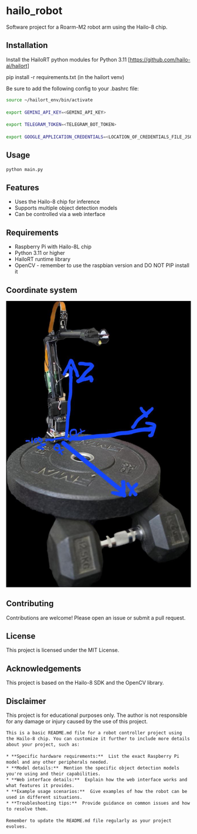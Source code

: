 # hailo_robot
Software project for a Roarm-M2 robot arm using the Hailo-8 chip.

## Installation
Install the HailoRT python modules for Python 3.11 [https://github.com/hailo-ai/hailort]

pip install -r requirements.txt (in the hailort venv)

Be sure to add the following config to your .bashrc file:
```bash
source ~/hailort_env/bin/activate

export GEMINI_API_KEY=<GEMINI_API_KEY>

export TELEGRAM_TOKEN=<TELEGRAM_BOT_TOKEN>

export GOOGLE_APPLICATION_CREDENTIALS=<LOCATION_OF_CREDENTIALS_FILE_JSON>
```

## Usage
```bash
python main.py
```

## Features
* Uses the Hailo-8 chip for inference
* Supports multiple object detection models
* Can be controlled via a web interface

## Requirements
* Raspberry Pi with Hailo-8L chip
* Python 3.11 or higher
* HailoRT runtime library
* OpenCV - remember to use the raspbian version and DO NOT PIP install it

## Coordinate system
![image info](./test_data/images/sharkie_bot_xyz.jpg)

## Contributing
Contributions are welcome! Please open an issue or submit a pull request.

## License
This project is licensed under the MIT License.

## Acknowledgements
This project is based on the Hailo-8 SDK and the OpenCV library.

## Disclaimer
This project is for educational purposes only. The author is not responsible for any damage or injury caused by the use of this project.
```
This is a basic README.md file for a robot controller project using the Hailo-8 chip. You can customize it further to include more details about your project, such as:

* **Specific hardware requirements:**  List the exact Raspberry Pi model and any other peripherals needed.
* **Model details:**  Mention the specific object detection models you're using and their capabilities.
* **Web interface details:**  Explain how the web interface works and what features it provides.
* **Example usage scenarios:**  Give examples of how the robot can be used in different situations.
* **Troubleshooting tips:**  Provide guidance on common issues and how to resolve them.

Remember to update the README.md file regularly as your project evolves.
